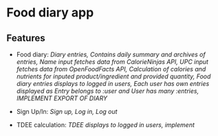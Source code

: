 # Food diary app

## Features

* Food diary:
_Diary entries,_
_Contains daily summary and archives of entries,_
_Name input fetches data from CalorieNinjas API,_
_UPC input fetches data from OpenFoodFacts API,_
_Calculation of calories and nutrients for inputed product/ingredient and provided quantity,_
_Food diary entries displays to logged in users,_
_Each user has own entries displayed as Entry belongs to :user and User has many :entries,_
_IMPLEMENT EXPORT OF DIARY_

* Sign Up/In:
_Sign up,_
_Log in,_
_Log out_

* TDEE calculation:
_TDEE displays to logged in users,_
_implement_
